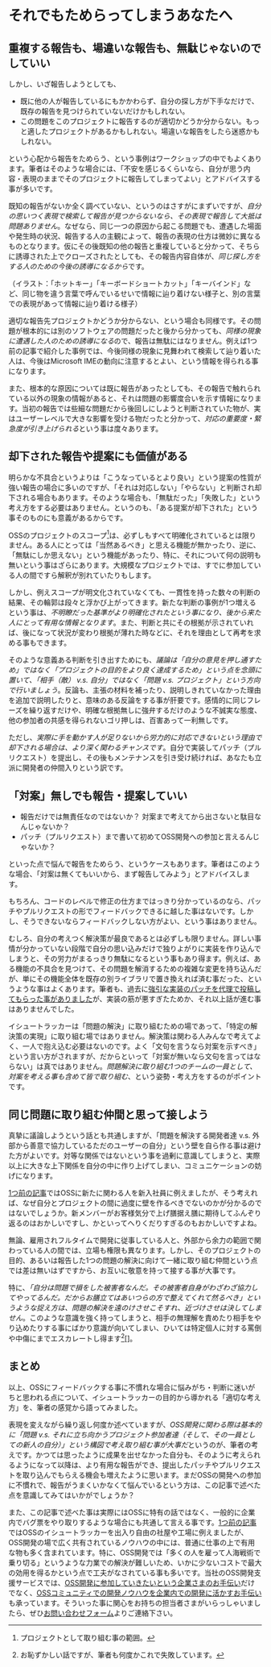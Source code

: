 # それでもためらってしまうあなたへ


## 重複する報告も、場違いな報告も、無駄じゃないのでしていい

しかし、いざ報告しようとしても、

* 既に他の人が報告しているにもかかわらず、自分の探し方が下手なだけで、既存の報告を見つけられていないだけかもしれない。
* この問題をこのプロジェクトに報告するのが適切かどうか分からない。もっと適したプロジェクトがあるかもしれない。場違いな報告をしたら迷惑かもしれない。

という心配から報告をためらう、という事例はワークショップの中でもよくあります。筆者はそのような場合には、「不安を感じるくらいなら、自分が思う内容・表現のままでそのプロジェクトに報告してしまってよい」とアドバイスする事が多いです。

既知の報告がないか全く調べていない、というのはさすがにまずいですが、*自分の思いつく表現で検索して報告が見つからないなら、その表現で報告して大抵は問題ありません*。なぜなら、同じ一つの原因から起こる問題でも、遭遇した場面や発生時の状況、報告する人の主観によって、報告の表現の仕方は微妙に異なるものとなります。仮にその後既知の他の報告と重複していると分かって、そちらに誘導された上でクローズされたとしても、その報告内容自体が、*同じ探し方をする人のための今後の誘導になるから*です。

（イラスト：「ホットキー」「キーボードショートカット」「キーバインド」など、同じ物を違う言葉で呼んでいるせいで情報に辿り着けない様子と、別の言葉での表現があって情報に辿り着ける様子）


適切な報告先プロジェクトかどうか分からない、という場合も同様です。その問題が根本的には別のソフトウェアの問題だったと後から分かっても、*同様の現象に遭遇した人のための誘導になる*ので、報告は無駄にはなりません。例えば1つ前の記事で紹介した事例では、今後同様の現象に見舞われて検索して辿り着いた人は、今後はMicrosoft IMEの動向に注意するとよい、という情報を得られる事になります。

また、根本的な原因については既に報告があったとしても、その報告で触れられている以外の現象の情報があると、それは問題の影響度合いを示す情報になります。当初の報告では些細な問題だから後回しにしようと判断されていた物が、実はユーザーレベルで大きな影響を受ける物だったと分かって、*対応の重要度・緊急度が引き上げられる*という事は度々あります。

## 却下された報告や提案にも価値がある

明らかな不具合というよりは「こうなっているとより良い」という提案の性質が強い報告の場合に多いのですが、「それは対応しない」「やらない」と判断され却下される場合もあります。そのような場合も、「無駄だった」「失敗した」という考え方をする必要はありません。というのも、「ある提案が却下された」という事そのものにも意義があるからです。

OSSのプロジェクトのスコープ[^scope]は、必ずしもすべて明確化されているとは限りません。ある人にとっては「当然あるべき」と思える機能が無かったり、逆に、「無駄にしか思えない」という機能があったり、特に、それについて何の説明も無いという事はざらにあります。大規模なプロジェクトでは、すでに参加している人の間ですら解釈が別れていたりもします。

[^scope]: プロジェクトとして取り組む事の範囲。

しかし、例えスコープが明文化されていなくても、一貫性を持った数々の判断の結果、その輪郭は段々と浮かび上がってきます。新たな判断の事例が1つ増えるという事は、*不明瞭だった基準がより明確化されたという事になり、後から来た人にとって有用な情報となります*。また、判断と共にその根拠が示されていれば、後になって状況が変わり根拠が薄れた時などに、それを理由として再考を求める事もできます。

そのような意義ある判断を引き出すためにも、*議論は「自分の意見を押し通すため」ではなく「プロジェクトの目的をより良く達成するため」という点を念頭に置いて、「相手（敵） v.s. 自分」ではなく「問題 v.s. プロジェクト」という方向で行いましょう*。反論も、主張の材料を補ったり、説明しきれていなかった理由を追加で説明したりと、意味のある反論をする事が肝要です。感情的に同じフレーズを繰り返すだけや、明確な根拠無しに強弁するだけのような不誠実な態度、他の参加者の共感を得られないゴリ押しは、百害あって一利無しです。

ただし、*実際に手を動かす人が足りないから労力的に対応できないという理由で却下される場合は、より深く関わるチャンスです*。自分で実装してパッチ（プルリクエスト）を提出し、その後もメンテナンスを引き受け続ければ、あなたも立派に開発者の仲間入りという訳です。


## 「対案」無しでも報告・提案していい

* 報告だけでは無責任なのではないか？ 対案まで考えてから出さないと駄目なんじゃないか？
* パッチ（プルリクエスト）まで書いて初めてOSS開発への参加と言えるんじゃないか？

といった点で悩んで報告をためらう、というケースもあります。筆者はこのような場合、「対案は無くてもいいから、まず報告してみよう」とアドバイスします。

もちろん、コードのレベルで修正の仕方まではっきり分かっているのなら、パッチやプルリクエストの形でフィードバックできるに越した事はないです。しかし、そうできないならフィードバックしない方がよい、という事はありません。

むしろ、自分の考えつく解決策が最良であるとは必ずしも限りません。詳しい事情が分かっていない段階で自分の思い込みだけで独りよがりに実装を作り込んでしまうと、その労力がまるっきり無駄になるという事もあり得ます。例えば、ある機能の不具合を見つけて、その問題を解消するための複雑な変更を持ち込んだが、単にその機能全体を既存の別ライブラリで置き換えれば済む事だった、というような事はよくあります。筆者も、過去に[強引な実装のパッチを代理で投稿してもらった事がありました](https://bugzilla.mozilla.org/show_bug.cgi?id=61846 "61846 - Undockable My Sidebar - in a new window")が、実装の筋が悪すぎたためか、それ以上話が進む事はありませんでした。

イシュートラッカーは「問題の解決」に取り組むための場であって、「特定の解決策の実現」に取り組む場ではありません。解決策は関わる人みんなで考えてよく、一人で抱え込む必要はないのです。よく「文句を言うなら対案を示すべき」という言い方がされますが、だからといって「対案が無いなら文句を言ってはならない」は真ではありません。*問題解決に取り組む1つのチームの一員として、対案を考える事も含めて皆で取り組む*、という姿勢・考え方をするのがポイントです。


## 同じ問題に取り組む仲間と思って接しよう

真摯に議論しようという話とも共通しますが、「問題を解決する開発者達 v.s. 外部から善意で協力しているただのユーザーの自分」という壁を自ら作る事は避けた方がよいです。対等な関係ではないという事を過剰に意識してしまうと、実際以上に大きな上下関係を自分の中に作り上げてしまい、コミュニケーションの妨げになります。

[1つ前の記事](20190618)ではOSSに新たに関わる人を新入社員に例えましたが、そう考えれば、なぜ自分とプロジェクトの間に過度に壁を作るべきでないのかが分かるのではないでしょうか。新メンバーがお客様気分で上げ膳据え膳に期待してふんぞり返るのはおかしいですし、かといってへりくだりすぎるのもおかしいですよね。

無論、雇用されフルタイムで開発に従事している人と、外部から余力の範囲で関わっている人の間では、立場も権限も異なります。しかし、そのプロジェクトの目的、あるいは報告した1つの問題の解決に向けて一緒に取り組む仲間という点では差は無いはずですから、お互いに敬意を持って接する事が大事です。

特に、*「自分は問題で損をした被害者なんだ。その被害者自身がわざわざ協力してやってるんだ。だからお膳立てはあいつらの方で整えてくれて然るべき」というような捉え方は、問題の解決を遠のけさせこそすれ、近づけさせは決してしません*。このような意識を強く持ってしまうと、相手の無理解を責めたり相手をやり込めたりする事にばかり意識が向いてしまい、ひいては特定個人に対する罵倒や中傷にまでエスカレートし得ます[^mistake][]。

[^mistake]: お恥ずかしい話ですが、筆者も何度かこれで失敗しています。

## まとめ

以上、OSSにフィードバックする事に不慣れな場合に悩みがち・判断に迷いがちと思われる点について、イシュートラッカーの目的から導かれる「適切な考え方」を、筆者の感覚から語ってみました。

表現を変えながら繰り返し何度か述べていますが、*OSS開発に関わる際は基本的に「問題 v.s. それに立ち向かうプロジェクト参加者達（そして、その一員としての新人の自分）」という構図で考え取り組む事が大事だ*というのが、筆者の考えです。かつては思ったように成果を出せなかった自分も、そのように考えられるようになって以降は、より有用な報告ができ、提出したパッチやプルリクエストを取り込んでもらえる機会も増えたように思います。まだOSSの開発への参加に不慣れで、報告がうまくいかなくて悩んでいるという方は、この記事で述べた点を意識してみてはいかがでしょうか？

また、この記事で述べた事は実際にはOSSに特有の話ではなく、一般的に企業内でバグ票をやり取りするような場合にも共通して言える事です。[1つ前の記事](20190618)ではOSSのイシュートラッカーを出入り自由の社屋や工場に例えましたが、OSS開発の場で広く共有されているノウハウの中には、普通に仕事の上で有用な物も多く含まれています。特に、OSS開発では「多くの人を雇って人海戦術で乗り切る」というような力業での解決が難しいため、いかに少ないコストで最大の効用を得るかという点で工夫がなされている事も多いです。当社のOSS開発支援サービスでは、[OSS開発に参加していきたいという企業さまのお手伝い](20190529)だけでなく、[OSSコミュニティでの開発ノウハウを企業内での開発に活かすお手伝い](20181112)も承っています。そういった事に関心をお持ちの担当者さまがいらっしゃいましたら、ぜひ[お問い合わせフォーム](/contact/)よりご連絡下さい。
